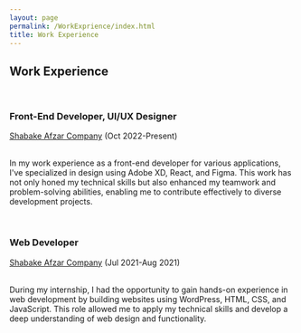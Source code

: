 ```yaml
---
layout: page
permalink: /WorkExprience/index.html
title: Work Experience
---
```


## Work Experience
<br>

### Front-End Developer, UI/UX Designer
[Shabake Afzar Company](https://shabakehafzar.com/)
(Oct 2022-Present)

<br>In my work experience as a front-end developer for various applications, I've specialized in design using Adobe XD, React, and Figma. This work has not only honed my technical skills but also enhanced my teamwork and problem-solving abilities, enabling me to contribute effectively to diverse development projects.

<br>

### Web Developer
[Shabake Afzar Company](https://shabakehafzar.com/)
(Jul 2021-Aug 2021)

<br>During my internship, I had the opportunity to gain hands-on experience in web development by building websites using WordPress, HTML, CSS, and JavaScript. This role allowed me to apply my technical skills and develop a deep understanding of web design and functionality.




